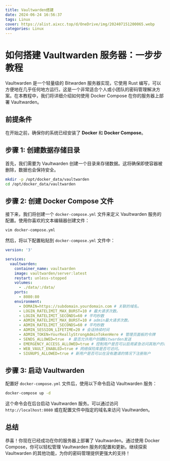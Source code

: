 ```yaml
---
title: Vaultwarden搭建
date: 2024-06-24 16:56:37
tags: Linux
cover: https://alist.aixcc.top/d/OneDrive/img/202407151200065.webp
categories: Linux
---
```


# 如何搭建 Vaultwarden 服务器：一步步教程

Vaultwarden 是一个轻量级的 Bitwarden 服务器实现，它使用 Rust 编写，可以方便地在几乎任何地方运行。这是一个非常适合个人或小团队的密码管理解决方案。在本教程中，我们将详细介绍如何使用 Docker Compose 在你的服务器上部署 Vaultwarden。

## 前提条件

在开始之前，确保你的系统已经安装了 **Docker** 和 **Docker Compose**。

## 步骤 1: 创建数据存储目录

首先，我们需要为 Vaultwarden 创建一个目录来存储数据。这将确保即使容器被删除，数据也会保持安全。

```bash
mkdir -p /opt/docker_data/vaultwarden
cd /opt/docker_data/vaultwarden
```

## 步骤 2: 创建 Docker Compose 文件

接下来，我们将创建一个 `docker-compose.yml` 文件来定义 Vaultwarden 服务的配置。使用你喜欢的文本编辑器创建文件：

```bash
vim docker-compose.yml
```

然后，将以下配置粘贴到 `docker-compose.yml` 文件中：

```yaml
version: '3'

services:
  vaultwarden:
    container_name: vaultwarden
    image: vaultwarden/server:latest
    restart: unless-stopped
    volumes:
      - ./data/:/data/
    ports:
      - 8080:80
    environment:
      - DOMAIN=https://subdomain.yourdomain.com # 关联的域名。
      - LOGIN_RATELIMIT_MAX_BURST=10 # 最大请求次数。
      - LOGIN_RATELIMIT_SECONDS=60 # 平均秒数
      - ADMIN_RATELIMIT_MAX_BURST=10 # admin最大请求次数。
      - ADMIN_RATELIMIT_SECONDS=60 # 平均秒数
      - ADMIN_SESSION_LIFETIME=20 # 会话持续时间
      - ADMIN_TOKEN=YourReallyStrongAdminTokenHere # 管理员面板的令牌
      - SENDS_ALLOWED=true  # 是否允许用户创建Bitwarden发送
      - EMERGENCY_ACCESS_ALLOWED=true # 控制用户是否可以启用紧急访问其账户的权限
      - WEB_VAULT_ENABLED=true # 网络保险库是否可访问。
      - SIGNUPS_ALLOWED=true # 新用户是否可以在没有邀请的情况下注册账户
```

## 步骤 3: 启动 Vaultwarden

配置好 `docker-compose.yml` 文件后，使用以下命令启动 Vaultwarden 服务：

```bash
docker-compose up -d
```

这个命令会在后台启动 Vaultwarden 服务。可以通过访问 `http://localhost:8080` 或在配置文件中指定的域名来访问 Vaultwarden。


## 总结

恭喜！你现在已经成功在你的服务器上部署了 Vaultwarden。通过使用 Docker Compose，你可以轻松管理 Vaultwarden 服务的配置和更新。继续探索 Vaultwarden 的其他功能，为你的密码管理提供更强大的支持！
